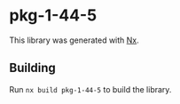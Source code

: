 # pkg-1-44-5

This library was generated with [Nx](https://nx.dev).

## Building

Run `nx build pkg-1-44-5` to build the library.
